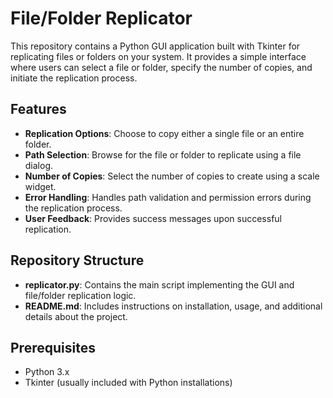 # File/Folder Replicator

This repository contains a Python GUI application built with Tkinter for replicating files or folders on your system. It provides a simple interface where users can select a file or folder, specify the number of copies, and initiate the replication process.

## Features

- **Replication Options**: Choose to copy either a single file or an entire folder.
- **Path Selection**: Browse for the file or folder to replicate using a file dialog.
- **Number of Copies**: Select the number of copies to create using a scale widget.
- **Error Handling**: Handles path validation and permission errors during the replication process.
- **User Feedback**: Provides success messages upon successful replication.

## Repository Structure

- **replicator.py**: Contains the main script implementing the GUI and file/folder replication logic.
- **README.md**: Includes instructions on installation, usage, and additional details about the project.

## Prerequisites

- Python 3.x
- Tkinter (usually included with Python installations)

